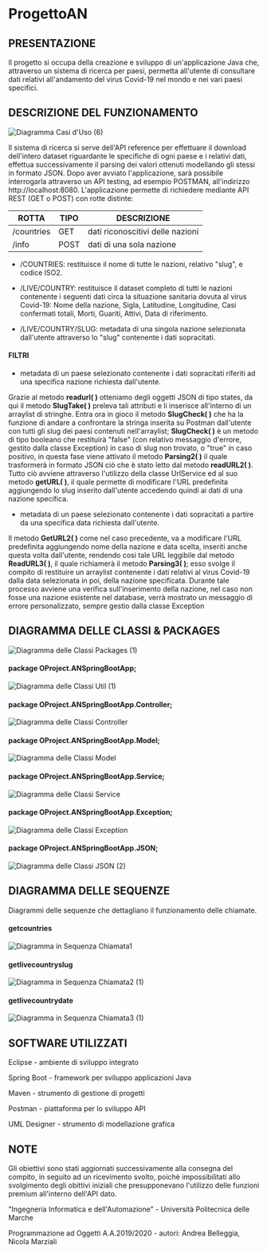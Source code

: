 # ProgettoAN

## PRESENTAZIONE

Il progetto si occupa della creazione e sviluppo di un'applicazione Java che, attraverso un sistema di ricerca per paesi, permetta all'utente di consultare dati relativi all'andamento del virus Covid-19 nel mondo e nei vari paesi specifici. 


## DESCRIZIONE DEL FUNZIONAMENTO

![Diagramma Casi d'Uso (6)](https://user-images.githubusercontent.com/72570036/97040539-64672800-156e-11eb-8da6-c8f996763638.png)





Il sistema di ricerca si serve dell'API reference per effettuare il download dell'intero dataset riguardante le specifiche di ogni paese e i relativi dati, effettua successivamente il parsing dei valori ottenuti modellando gli stessi in formato JSON.
Dopo aver avviato l'applicazione, sarà possibile interrogarla attraverso un API testing, ad esempio POSTMAN, all'indirizzo http://localhost:8080.
L'applicazione permette di richiedere mediante API REST (GET o POST) con rotte distinte:

ROTTA  | TIPO | DESCRIZIONE
------------- | ------------- | --------------
/countries | GET  | dati riconoscitivi delle nazioni
/info | POST | dati di una sola nazione


- /COUNTRIES: restituisce il nome di tutte le nazioni, relativo "slug", e codice ISO2.

- /LIVE/COUNTRY: restituisce il dataset completo di tutti le nazioni contenente i seguenti dati circa la situazione sanitaria dovuta al virus Covid-19: Nome della nazione, Sigla, Latitudine, Longitudine, Casi confermati totali, Morti, Guariti, Attivi, Data di riferimento.

- /LIVE/COUNTRY/SLUG: metadata di una singola nazione selezionata dall'utente attraverso lo "slug" contenente i dati sopracitati.

#### FILTRI

- metadata di un paese selezionato contenente i dati sopracitati riferiti ad una specifica nazione richiesta dall'utente.

Grazie al metodo **readurl( )** otteniamo degli oggetti JSON di tipo states, da qui il metodo **SlugTake( )** preleva tali attributi e li inserisce all'interno di un arraylist di stringhe.
Entra ora in gioco il metodo **SlugCheck( )** che ha la funzione di andare a confrontare la stringa inserita su Postman dall'utente con tutti gli slug dei paesi contenuti nell'arraylist; **SlugCheck( )** è un metodo di tipo booleano che restituirà "false" (con relativo messaggio d'errore, gestito dalla classe Exception) in caso di slug non trovato, o "true" in caso positivo, in questa fase viene attivato il metodo **Parsing2( )** il quale trasformerà in formato JSON ciò che è stato letto dal metodo **readURL2( )**.
Tutto ciò avviene attraverso l'utilizzo della classe UrlService ed al suo metodo **getURL( )**, il quale permette di modificare l'URL predefinita aggiungendo lo slug inserito dall'utente accedendo quindi ai dati di una nazione specifica.

- metadata di un paese selezionato contenente i dati sopracitati a partire da una specifica data richiesta dall'utente.

Il metodo **GetURL2( )** come nel caso precedente, va a modificare l'URL predefinita aggiungendo nome della nazione e data scelta, inseriti anche questa volta dall'utente, rendendo cosi tale URL leggibile dal metodo **ReadURL3( )**, il quale richiamerà il metodo **Parsing3( )**; esso svolge il compito di restituire un arraylist contenente i dati relativi al virus Covid-19 dalla data selezionata in poi, della nazione specificata.
Durante tale processo avviene una verifica sull'inserimento della nazione, nel caso non fosse una nazione esistente nel database, verrà mostrato  un messaggio di errore personalizzato, sempre gestio dalla classe Exception




## DIAGRAMMA DELLE CLASSI & PACKAGES


![Diagramma delle Classi Packages (1)](https://user-images.githubusercontent.com/72570036/97051376-5bcb1d80-157f-11eb-9cd2-c9ca34e52b4b.png)



#### package OProject.ANSpringBootApp;

![Diagramma delle Classi Util (1)](https://user-images.githubusercontent.com/72570036/97051084-d6e00400-157e-11eb-961d-c12e40f5aad9.png)

#### package OProject.ANSpringBootApp.Controller;

![Diagramma delle Classi Controller](https://user-images.githubusercontent.com/72570036/97040664-8e204f00-156e-11eb-97ea-1d52570dd74f.png)

#### package OProject.ANSpringBootApp.Model;

![Diagramma delle Classi Model](https://user-images.githubusercontent.com/72570036/97040594-71841700-156e-11eb-8a93-9c9fca576096.png)

#### package OProject.ANSpringBootApp.Service;

![Diagramma delle Classi Service](https://user-images.githubusercontent.com/72570036/97039954-8f04b100-156d-11eb-89bf-e55433512609.png)

#### package OProject.ANSpringBootApp.Exception;

![Diagramma delle Classi Exception](https://user-images.githubusercontent.com/72570036/97039786-44833480-156d-11eb-85f5-fb06a7f4c06e.png)

#### package OProject.ANSpringBootApp.JSON;

![Diagramma delle Classi JSON (2)](https://user-images.githubusercontent.com/72570036/97051063-cb8cd880-157e-11eb-85e9-28537885cf31.png)

## DIAGRAMMA DELLE SEQUENZE

Diagrammi delle sequenze che dettagliano il funzionamento delle chiamate.

#### getcountries

![Diagramma in Sequenza Chiamata1](https://user-images.githubusercontent.com/72570036/97055954-1f4fef80-1588-11eb-882d-391765220545.png)

#### getlivecountryslug

![Diagramma in Sequenza Chiamata2 (1)](https://user-images.githubusercontent.com/72570036/97055950-1eb75900-1588-11eb-9688-4364c830f52f.png)

#### getlivecountrydate

![Diagramma in Sequenza Chiamata3 (1)](https://user-images.githubusercontent.com/72570036/97055951-1f4fef80-1588-11eb-8580-2a79d13ad6d9.png)

## SOFTWARE UTILIZZATI

Eclipse - ambiente di sviluppo integrato

Spring Boot - framework per sviluppo applicazioni Java

Maven - strumento di gestione di progetti

Postman - piattaforma per lo sviluppo API

UML Designer - strumento di modellazione grafica



## NOTE 

Gli obiettivi sono stati aggiornati successivamente alla consegna del compito, in seguito ad un ricevimento svolto, poichè impossibilitati allo svolgimento degli obittivi iniziali che presupponevano l'utilizzo delle funzioni premium all'interno dell'API dato.

"Ingegneria Informatica e dell'Automazione" - Università Politecnica delle Marche

Programmazione ad Oggetti A.A.2019/2020 - autori: Andrea Belleggia, Nicola Marziali
